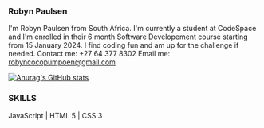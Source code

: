 <!--- 👋 Hi, I’m @Robyn011-
- 👀 I’m interested in ...
- 🌱 I’m currently learning ...
- 💞️ I’m looking to collaborate on ...
- 📫 How to reach me ...
- 😄 Pronouns: ...
- ⚡ Fun fact: ...--->

<!---
Robyn011/Robyn011 is a ✨ special ✨ repository because its `README.md` (this file) appears on your GitHub profile.
You can click the Preview link to take a look at your changes.
--->
### Robyn Paulsen
I'm Robyn Paulsen from South Africa. I'm currently a student at CodeSpace and I'm enrolled in their 6 month Software Developement course starting from 15 January 2024. I find coding fun and am up for the challenge if needed.
Contact me: +27 64 377 8302
Email me: robyncocopumpoen@gmail.com

[![Anurag's GitHub stats](https://github-readme-stats.vercel.app/api?username=Robyn011)](https://github.com/anuraghazra/github-readme-stats)

### SKILLS 
JavaScript | HTML 5 | CSS 3 
